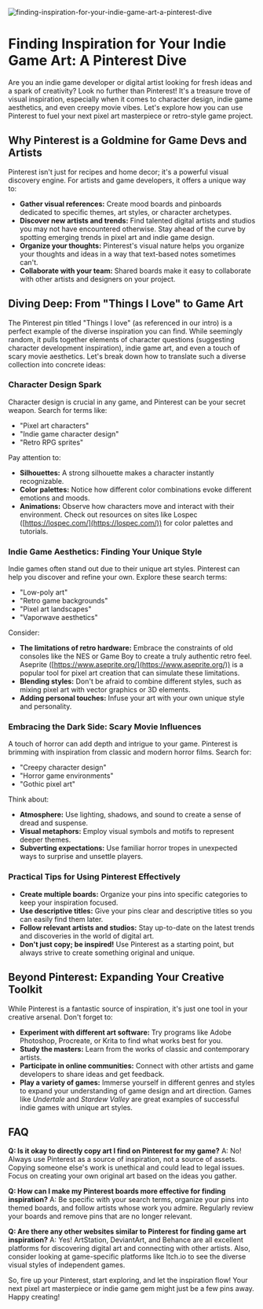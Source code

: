 ![finding-inspiration-for-your-indie-game-art-a-pinterest-dive](https://images.pexels.com/photos/7035405/pexels-photo-7035405.jpeg?auto=compress&cs=tinysrgb&fit=crop&h=627&w=1200)

# Finding Inspiration for Your Indie Game Art: A Pinterest Dive

Are you an indie game developer or digital artist looking for fresh ideas and a spark of creativity? Look no further than Pinterest! It's a treasure trove of visual inspiration, especially when it comes to character design, indie game aesthetics, and even creepy movie vibes. Let's explore how you can use Pinterest to fuel your next pixel art masterpiece or retro-style game project.

## Why Pinterest is a Goldmine for Game Devs and Artists

Pinterest isn't just for recipes and home decor; it's a powerful visual discovery engine. For artists and game developers, it offers a unique way to:

*   **Gather visual references:** Create mood boards and pinboards dedicated to specific themes, art styles, or character archetypes.
*   **Discover new artists and trends:** Find talented digital artists and studios you may not have encountered otherwise. Stay ahead of the curve by spotting emerging trends in pixel art and indie game design.
*   **Organize your thoughts:** Pinterest's visual nature helps you organize your thoughts and ideas in a way that text-based notes sometimes can't.
*   **Collaborate with your team:** Shared boards make it easy to collaborate with other artists and designers on your project.

## Diving Deep: From "Things I Love" to Game Art

The Pinterest pin titled "Things I love" (as referenced in our intro) is a perfect example of the diverse inspiration you can find. While seemingly random, it pulls together elements of character questions (suggesting character development inspiration), indie game art, and even a touch of scary movie aesthetics. Let's break down how to translate such a diverse collection into concrete ideas:

### Character Design Spark

Character design is crucial in any game, and Pinterest can be your secret weapon. Search for terms like:

*   "Pixel art characters"
*   "Indie game character design"
*   "Retro RPG sprites"

Pay attention to:

*   **Silhouettes:** A strong silhouette makes a character instantly recognizable.
*   **Color palettes:** Notice how different color combinations evoke different emotions and moods.
*   **Animations:** Observe how characters move and interact with their environment. Check out resources on sites like Lospec ([https://lospec.com/](https://lospec.com/)) for color palettes and tutorials.

### Indie Game Aesthetics: Finding Your Unique Style

Indie games often stand out due to their unique art styles. Pinterest can help you discover and refine your own. Explore these search terms:

*   "Low-poly art"
*   "Retro game backgrounds"
*   "Pixel art landscapes"
*   "Vaporwave aesthetics"

Consider:

*   **The limitations of retro hardware:** Embrace the constraints of old consoles like the NES or Game Boy to create a truly authentic retro feel. Aseprite ([https://www.aseprite.org/](https://www.aseprite.org/)) is a popular tool for pixel art creation that can simulate these limitations.
*   **Blending styles:** Don't be afraid to combine different styles, such as mixing pixel art with vector graphics or 3D elements.
*   **Adding personal touches:** Infuse your art with your own unique style and personality.

### Embracing the Dark Side: Scary Movie Influences

A touch of horror can add depth and intrigue to your game. Pinterest is brimming with inspiration from classic and modern horror films. Search for:

*   "Creepy character design"
*   "Horror game environments"
*   "Gothic pixel art"

Think about:

*   **Atmosphere:** Use lighting, shadows, and sound to create a sense of dread and suspense.
*   **Visual metaphors:** Employ visual symbols and motifs to represent deeper themes.
*   **Subverting expectations:** Use familiar horror tropes in unexpected ways to surprise and unsettle players.

### Practical Tips for Using Pinterest Effectively

*   **Create multiple boards:** Organize your pins into specific categories to keep your inspiration focused.
*   **Use descriptive titles:** Give your pins clear and descriptive titles so you can easily find them later.
*   **Follow relevant artists and studios:** Stay up-to-date on the latest trends and discoveries in the world of digital art.
*   **Don't just copy; be inspired!** Use Pinterest as a starting point, but always strive to create something original and unique.

## Beyond Pinterest: Expanding Your Creative Toolkit

While Pinterest is a fantastic source of inspiration, it's just one tool in your creative arsenal. Don't forget to:

*   **Experiment with different art software:** Try programs like Adobe Photoshop, Procreate, or Krita to find what works best for you.
*   **Study the masters:** Learn from the works of classic and contemporary artists.
*   **Participate in online communities:** Connect with other artists and game developers to share ideas and get feedback.
*   **Play a variety of games:** Immerse yourself in different genres and styles to expand your understanding of game design and art direction. Games like *Undertale* and *Stardew Valley* are great examples of successful indie games with unique art styles.

## FAQ

**Q: Is it okay to directly copy art I find on Pinterest for my game?**
A: No! Always use Pinterest as a source of inspiration, not a source of assets. Copying someone else's work is unethical and could lead to legal issues. Focus on creating your own original art based on the ideas you gather.

**Q: How can I make my Pinterest boards more effective for finding inspiration?**
A: Be specific with your search terms, organize your pins into themed boards, and follow artists whose work you admire. Regularly review your boards and remove pins that are no longer relevant.

**Q: Are there any other websites similar to Pinterest for finding game art inspiration?**
A: Yes! ArtStation, DeviantArt, and Behance are all excellent platforms for discovering digital art and connecting with other artists. Also, consider looking at game-specific platforms like Itch.io to see the diverse visual styles of independent games.

So, fire up your Pinterest, start exploring, and let the inspiration flow! Your next pixel art masterpiece or indie game gem might just be a few pins away. Happy creating!
